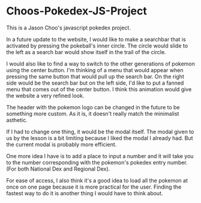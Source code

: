 # Choos-Pokedex-JS-Project
This is a Jason Choo's javascript pokedex project.

In a future update to the website, I would like to make a searchbar 
that is activated by pressing the pokeball's inner circle.
The circle would slide to the left as a search bar would show itself
in the trail of the circle.

I would also like to find a way to switch to the other generations of pokemon
using the center button. I'm thinking of a menu that would appear when pressing the 
same button that would pull up the search bar. On the right side would be the 
search bar but on the left side, I'd like to put a fanned menu that comes out of the
center button. I think this animation would give the website a very refined look.

The header with the pokemon logo can be changed in the future to be something more
custom. As it is, it doesn't really match the minimalist asthetic.

If I had to change one thing, it would be the modal itself. The modal given to us by 
the lesson is a bit limiting because I liked the modal I already had. But the current 
modal is probably more efficient.

One more idea I have is to add a place to input a number and it will take you to the 
number corresponding with the pokemon's pokedex entry number. (For both National Dex 
and Regional Dex).

For ease of access, I also think it's a good idea to load all the pokemon at once
on one page because it is more practical for the user. Finding the fastest way to do it is another thing I would have to think about.